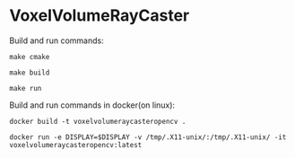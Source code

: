 # VoxelVolumeRayCaster

Build and run commands:
```
make cmake
```
```
make build
```
```
make run
```

Build and run commands in docker(on linux):
```
docker build -t voxelvolumeraycasteropencv . 
```
```
docker run -e DISPLAY=$DISPLAY -v /tmp/.X11-unix/:/tmp/.X11-unix/ -it voxelvolumeraycasteropencv:latest
```
